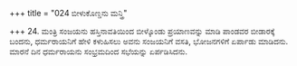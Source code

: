 +++
title = "024 ಬೀಳುಕೊಣ್ಡನು ಮನ್ತ್ರಿ"

+++
24. ಮಂತ್ರಿ ಸಂಜಯನು ಹಸ್ತಿನಾವತಿಯಿಂದ ಬೀಳ್ಕೊಂಡು ಪ್ರಯಾಣವನ್ನು ಮಾಡಿ ಪಾಂಡವರ ಬೀಡಾರಕ್ಕೆ ಬಂದನು, ಧರ್ಮರಾಯನಿಗೆ ಹೇಳಿ ಕಳುಹಿಸಲು ಅವನು ಸಂಜಯನಿಗೆ ವಸತಿ, ಭೋಜನಗಳಿಗೆ ಏರ್ಪಾಡು ಮಾಡಿದನು. ಮಾರನೆ ದಿನ ಧರ್ಮರಾಯನು ಸಂಭ್ರಮದಿಂದ ಸಭೆಯನ್ನು ಏರ್ಪಡಿಸಿದನು.